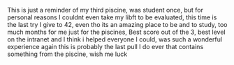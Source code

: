 This is just a reminder of my third piscine, was student once, but for personal reasons I couldnt even take my libft to be evaluated, this time is the last try I give to 42, even tho its an amazing
place to be and to study, too much months for me just for the piscines, Best score out of the 3, best level on the intranet and I think i helped everyone I could, was such a wonderful experience again
this is probably the last pull I do ever that contains something from the piscine, wish me luck
